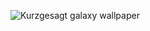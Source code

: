 ![Kurzgesagt galaxy wallpaper](https://swall.teahub.io/photos/small/75-753451_kurzgesagt-universe.png)
